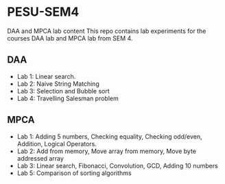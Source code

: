 # PESU-SEM4
DAA and MPCA lab content
This repo contains lab experiments for the courses DAA lab and MPCA lab from SEM 4.

## DAA
* Lab 1: Linear search.
* Lab 2: Naive String Matching
* Lab 3: Selection and Bubble sort
* Lab 4: Travelling Salesman problem
## MPCA
* Lab 1: Adding 5 numbers, Checking equality, Checking odd/even, Addition, Logical Operators.
* Lab 2: Add from memory, Move array from memory, Move byte addressed array
* Lab 3: Linear search, Fibonacci, Convolution, GCD, Adding 10 numbers
* Lab 5: Comparison of sorting algorithms
